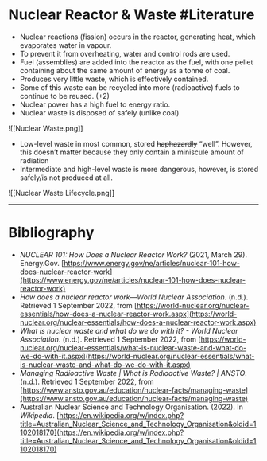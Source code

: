 # Nuclear Reactor & Waste #Literature 
- Nuclear reactions (fission) occurs in the reactor, generating heat, which evaporates water in vapour.
- To prevent it from overheating, water and control rods are used. 
- Fuel (assemblies) are added into the reactor as the fuel, with one pellet containing about the same amount of energy as a tonne of coal.
- Produces very little waste, which is effectively contained.
- Some of this waste can be recycled into more (radioactive) fuels to continue to be reused. (+2)
- Nuclear power has a high fuel to energy ratio.
- Nuclear waste is disposed of safely (unlike coal)

![[Nuclear Waste.png]]

- Low-level waste in most common, stored ~~haphazardly~~ “well”. However, this doesn’t matter because they only contain a miniscule amount of radiation
- Intermediate and high-level waste is more dangerous, however, is stored safely/is not produced at all.

![[Nuclear Waste Lifecycle.png]]

---
# Bibliography
- _NUCLEAR 101: How Does a Nuclear Reactor Work?_ (2021, March 29). Energy.Gov. [https://www.energy.gov/ne/articles/nuclear-101-how-does-nuclear-reactor-work](https://www.energy.gov/ne/articles/nuclear-101-how-does-nuclear-reactor-work)
- _How does a nuclear reactor work—World Nuclear Association_. (n.d.). Retrieved 1 September 2022, from [https://world-nuclear.org/nuclear-essentials/how-does-a-nuclear-reactor-work.aspx](https://world-nuclear.org/nuclear-essentials/how-does-a-nuclear-reactor-work.aspx)
- _What is nuclear waste and what do we do with it? - World Nuclear Association_. (n.d.). Retrieved 1 September 2022, from [https://world-nuclear.org/nuclear-essentials/what-is-nuclear-waste-and-what-do-we-do-with-it.aspx](https://world-nuclear.org/nuclear-essentials/what-is-nuclear-waste-and-what-do-we-do-with-it.aspx)
- _Managing Radioactive Waste | What is Radioactive Waste? | ANSTO_. (n.d.). Retrieved 1 September 2022, from [https://www.ansto.gov.au/education/nuclear-facts/managing-waste](https://www.ansto.gov.au/education/nuclear-facts/managing-waste)
- Australian Nuclear Science and Technology Organisation. (2022). In _Wikipedia_. [https://en.wikipedia.org/w/index.php?title=Australian_Nuclear_Science_and_Technology_Organisation&oldid=1102018170](https://en.wikipedia.org/w/index.php?title=Australian_Nuclear_Science_and_Technology_Organisation&oldid=1102018170)